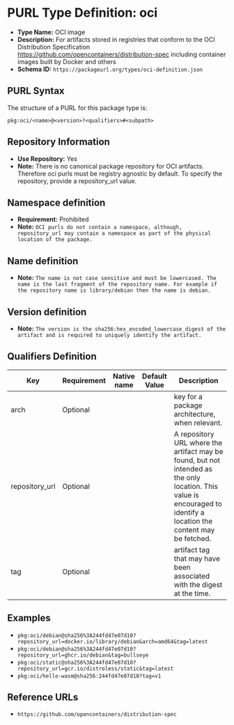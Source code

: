 <!--  NOTE: Auto-generated from the JSON PURL type definition.
Do not manually edit this file. Edit the JSON type definition instead. -->

# PURL Type Definition: oci

- **Type Name:** OCI image
- **Description:** For artifacts stored in registries that conform to the OCI Distribution Specification https://github.com/opencontainers/distribution-spec including container images built by Docker and others
- **Schema ID:** `https://packageurl.org/types/oci-definition.json`

## PURL Syntax

The structure of a PURL for this package type is:

    pkg:oci/<name>@<version>?<qualifiers>#<subpath>

## Repository Information

- **Use Repository:** Yes
- **Note:** There is no canonical package repository for OCI artifacts. Therefore oci purls must be registry agnostic by default. To specify the repository, provide a repository_url value.

## Namespace definition

- **Requirement:** Prohibited
- **Note:** `OCI purls do not contain a namespace, although, repository_url may contain a namespace as part of the physical location of the package.`

## Name definition

- **Note:** `The name is not case sensitive and must be lowercased. The name is the last fragment of the repository name. For example if the repository name is library/debian then the name is debian.`

## Version definition

- **Note:** `The version is the sha256:hex_encoded_lowercase_digest of the artifact and is required to uniquely identify the artifact.`

## Qualifiers Definition

| Key  | Requirement | Native name | Default Value | Description |
|------|-------------|-------------|---------------|-------------|
| arch | Optional |  |  | key for a package architecture, when relevant. |
| repository_url | Optional |  |  | A repository URL where the artifact may be found, but not intended as the only location. This value is encouraged to identify a location the content may be fetched. |
| tag | Optional |  |  | artifact tag that may have been associated with the digest at the time. |

## Examples

- `pkg:oci/debian@sha256%3A244fd47e07d10?repository_url=docker.io/library/debian&arch=amd64&tag=latest`
- `pkg:oci/debian@sha256%3A244fd47e07d10?repository_url=ghcr.io/debian&tag=bullseye`
- `pkg:oci/static@sha256%3A244fd47e07d10?repository_url=gcr.io/distroless/static&tag=latest`
- `pkg:oci/hello-wasm@sha256:244fd47e07d10?tag=v1`

## Reference URLs

- `https://github.com/opencontainers/distribution-spec`
